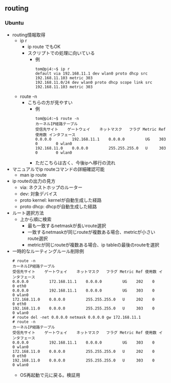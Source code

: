 ## routing

### Ubuntu

* routing情報取得
  * ip r
    * ip route でもOK
    * スクリプトでの処理に向いている
      * 例
        ```
        tom@pi4:~$ ip r
        default via 192.168.11.1 dev wlan0 proto dhcp src 192.168.11.103 metric 303
        192.168.11.0/24 dev wlan0 proto dhcp scope link src 192.168.11.103 metric 303
        ```
  * route -n
    * こちらの方が見やすい
      * 例
        ```
        tom@pi4:~$ route -n
        カーネルIP経路テーブル
        受信先サイト    ゲートウェイ    ネットマスク   フラグ Metric Ref 使用数 インタフェース
        0.0.0.0         192.168.11.1    0.0.0.0         UG    303    0        0 wlan0
        192.168.11.0    0.0.0.0         255.255.255.0   U     303    0        0 wlan0
        ```
      * ただこちらは古く、今後ipへ移行の流れ
* マニュアルでip routeコマンドの詳細確認可能
  * man ip route
* ip routeの出力の見方
  * via: ネクストホップのルーター
  * dev: 対象デバイス
  * proto kernel: kernelが自動生成した経路
  * proto dhcp: dhcpが自動生成した経路
* ルート選択方法
  * 上から順に検索
    * 最も一致するnetmaskが長いroute選択
    * 一致するnetmaskが同じrouteが複数ある場合、metricが小さいroute選択
    * metricが同じrouteが複数ある場合、ip tableの最後のrouteを選択
* 一時的なルーティングルール削除例
  ```
  # route -n
  カーネルIP経路テーブル
  受信先サイト    ゲートウェイ    ネットマスク   フラグ Metric Ref 使用数 インタフェース
  0.0.0.0         172.168.11.1    0.0.0.0         UG    202    0        0 eth0
  0.0.0.0         192.168.11.1    0.0.0.0         UG    303    0        0 wlan0
  172.168.11.0    0.0.0.0         255.255.255.0   U     202    0        0 eth0
  192.168.11.0    0.0.0.0         255.255.255.0   U     303    0        0 wlan0
  # route del -net 0.0.0.0 netmask 0.0.0.0 gw 172.168.11.1
  # route -n
  カーネルIP経路テーブル
  受信先サイト    ゲートウェイ    ネットマスク   フラグ Metric Ref 使用数 インタフェース
  0.0.0.0         192.168.11.1    0.0.0.0         UG    303    0        0 wlan0
  172.168.11.0    0.0.0.0         255.255.255.0   U     202    0        0 eth0
  192.168.11.0    0.0.0.0         255.255.255.0   U     303    0        0 wlan0
  ```
  * OS再起動で元に戻る。検証用